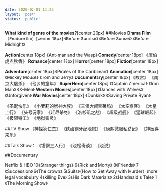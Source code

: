 ```yaml
---
date: 2020-02-01 11:25
layout: 'post'
status: 'public'
---
```


**What kind of genre of the movies?**[center 20px]
##Movies
**Drama Film**（Feature ilm）[center 18px]
《Before Sunrise》
《Before Sunset》
《Before Midnight》

**Action**[center 18px]
《Ant-man and the Wasp》
**Comedy**[center 18px]
《唐伯虎点秋香》
**Romance**[center 18px]
**Horror**[center 18px]
**Fiction**[center 18px]

**Adventure**[center 18px]
《Pirates of the Caribbean》
**Animation**[center 18px]
《Mickey Mouse》
《Tom and Jerry》
**Documentary**[center 18px]
《故宫》
《南京大屠杀》
《他乡的童年》
**SuperHero**[center 18px]
《Captain America》
《Iron Man》
《X-Men》
**Western Movies**[center 18px]
《Dances with Wolves》
《Unforgiven》
**War Movies**[center 18px]
《Dunkirk》
《Saving Private Ryan》








《圣诞快乐》
《小萝莉的猴神大叔》
《三傻大闹宝莱坞》
《太空旅客》
《木星上行》
《头号玩家》
《赶尽杀绝》
《洛杉矶之战》
《超级战舰》
《猩球崛起》
《极限特工》
《地狱雾灵》

##TV Show
《神探狄仁杰》
《铁齿铜牙纪晓岚》
《康熙微服私访记》
《神医喜来乐》

##Talk Show：
《锵锵三人行》
《晓松奇谈》
《晓说》

##Documentary


Netflix & HBO
10《Stranger things》
9《Rick and Morty》
8《Friends》
7《Succession》
6《The crown》
5《Suits》（How to Get Away with Murder）more legal vocabulary
4《killing Eve》
3《His Dark Materials》
2《Handmaid's Tale》
1《The Morning Show》

